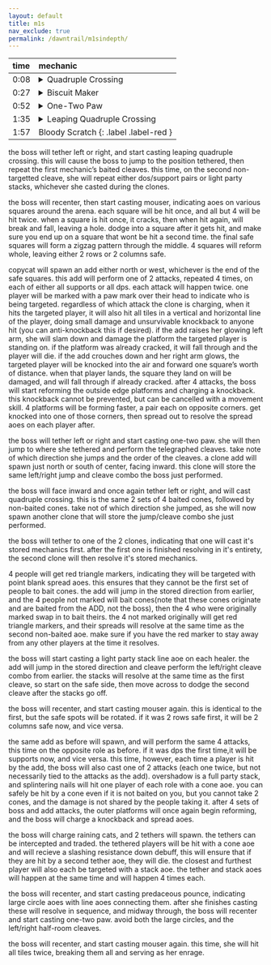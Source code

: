 ```yaml
---
layout: default
title: m1s
nav_exclude: true
permalink: /dawntrail/m1sindepth/
---
```

| time         | mechanic          |
|:-------------|:------------------|
| 0:08 | <details markdown=block><summary>Quadruple Crossing</summary> Black Cat will target the closest 4 players with a cone aoe twice. the baited cones apply a slashing vuln debuff which will result in death if hit by 2, so the party will have to divide into 2 sets of 4 players to bait. after both sets of cones, she will follow by again sending 2 sets of 4 cone aoes, first where the first set were baited, then where the second set were. simply stand away from where the first set were baited, then move if necessary to avoid the 2nd set. </details>|
| 0:27 | <details markdown=block><summary>Biscuit Maker</summary> 2 hit tankbuster with vuln. </details>
| 0:52 | <details markdown=block><summary>One-Two Paw</summary> Black Cat which will cleave one half of the arena, then the other, telegraphed by the glowing claws at her sides. she will then spawn 2 clones, who will repeat the same set of cleaves as the boss. this will leave a small pizza slice of the arena safe. start there, then dodge through the boss to the pizza slice on the opposite side. as you dodge to the second safe spot, Black Cat will start casting either quadruple swipe or double swipe, signifying a support/dps pair stack, or a light party stack on healers, respectively.</details> |
| 1:35 | <details markdown=block><summary>Leaping Quadruple Crossing</summary> Black Cat will tether left or right, and shortly after will jump to the position tethered and repeat the first mechanic’s baited cleaves. this time, on the second non-targeted cleave, she will repeat either dps/support pairs or light party stacks, whichever was cast during the clones.</details> |
| 1:57 | Bloody Scratch {: .label .label-red } |


the boss will tether left or right, and start casting leaping quadruple crossing. this will cause the boss to jump to the position tethered, then repeat the first mechanic’s baited cleaves. this time, on the second non-targetted cleave, she will repeat either dos/support pairs or light party stacks, whichever she casted during the clones.

the boss will recenter, then start casting mouser, indicating aoes on various squares around the arena. each square will be hit once, and all but 4 will be hit twice. when a square is hit once, it cracks, then when hit again, will break and fall, leaving a hole. dodge into a square after it gets hit, and make sure you end up on a square that wont be hit a second time. the final safe squares will form a zigzag pattern through the middle. 4 squares will reform whole, leaving either 2 rows or 2 columns safe.

copycat will spawn an add either north or west, whichever is the end of the safe squares. this add will perform one of 2 attacks, repeated 4 times, on each of either all supports or all dps. each attack will happen twice. one player will be marked with a paw mark over their head to indicate who is being targeted. regardless of which attack the clone is charging, when it hits the targeted player, it will also hit all tiles in a vertical and horizontal line of the player, doing small damage and unsurvivable knockback to anyone hit (you can anti-knockback this if desired). if the add raises her glowing left arm, she will slam down and damage the platform the targeted player is standing on. if the platform was already cracked, it will fall through and the player will die. if the add crouches down and her right arm glows, the targeted player will be knocked into the air and forward one square’s worth of distance. when that player lands, the square they land on will be damaged, and will fall through if already cracked. after 4 attacks, the boss will start reforming the outside edge platforms and charging a knockback. this knockback cannot be prevented, but can be cancelled with a movement skill. 4 platforms will be forming faster, a pair each on opposite corners. get knocked into one of those corners, then spread out to resolve the spread aoes on each player after.

the boss will tether left or right and start casting one-two paw. she will then jump to where she tethered and perform the telegraphed cleaves. take note of which direction she jumps and the order of the cleaves. a clone add will spawn just north or south of center, facing inward. this clone will store the same left/right jump and cleave combo the boss just performed.

the boss will face inward and once again tether left or right, and will cast quadruple crossing. this is the same 2 sets of 4 baited cones, followed by non-baited cones. take not of which direction she jumped, as she will now spawn another clone that will store the jump/cleave combo she just performed.

the boss will tether to one of the 2 clones, indicating that one will cast it's stored mechanics first. after the first one is finished resolving in it's entirety, the second clone will then resolve it's stored mechanics.

4 people will get red triangle markers, indicating they will be targeted with point blank spread aoes. this ensures that they cannot be the first set of people to bait cones. the add will jump in the stored direction from earlier, and the 4 people not marked will bait cones(note that these cones originate and are baited from the ADD, not the boss), then the 4 who were originally marked swap in to bait theirs. the 4 not marked originally will get red triangle markers, and their spreads will resolve at the same time as the second non-baited aoe. make sure if you have the red marker to stay away from any other players at the time it resolves.

the boss will start casting a light party stack line aoe on each healer. the add will jump in the stored direction and cleave perform the left/right cleave combo from earlier. the stacks will resolve at the same time as the first cleave, so start on the safe side, then move across to dodge the second cleave after the stacks go off.

the boss will recenter, and start casting mouser again. this is identical to the first, but the safe spots will be rotated. if it was 2 rows safe first, it will be 2 columns safe now, and vice versa.

the same add as before will spawn, and will perform the same 4 attacks, this time on the opposite role as before. if it was dps the first time,it will be supports now, and vice versa. this time, however, each time a player is hit by the add, the boss will also cast one of 2 attacks (each one twice, but not necessarily tied to the attacks as the add). overshadow is a full party stack, and splintering nails will hit one player of each role with a cone aoe. you can safely be hit by a cone even if it is not baited on you, but you cannot take 2 cones, and the damage is not shared by the people taking it. after 4 sets of boss and add attacks, the outer platforms will once again begin reforming, and the boss will charge a knockback and spread aoes.

the boss will charge raining cats, and 2 tethers will spawn. the tethers can be intercepted and traded. the tethered players will be hit with a cone aoe and will recieve a slashing resistance down debuff, this will ensure that if they are hit by a second tether aoe, they will die. the closest and furthest player will also each be targeted with a stack aoe. the tether and stack aoes will happen at the same time and will happen 4 times each.

the boss will recenter, and start casting predaceous pounce, indicating large circle aoes with line aoes connecting them. after she finishes casting these will resolve in sequence, and midway through, the boss will recenter and start casting one-two paw. avoid both the large circles, and the left/right half-room cleaves.

the boss will recenter, and start casting mouser again. this time, she will hit all tiles twice, breaking them all and serving as her enrage.
